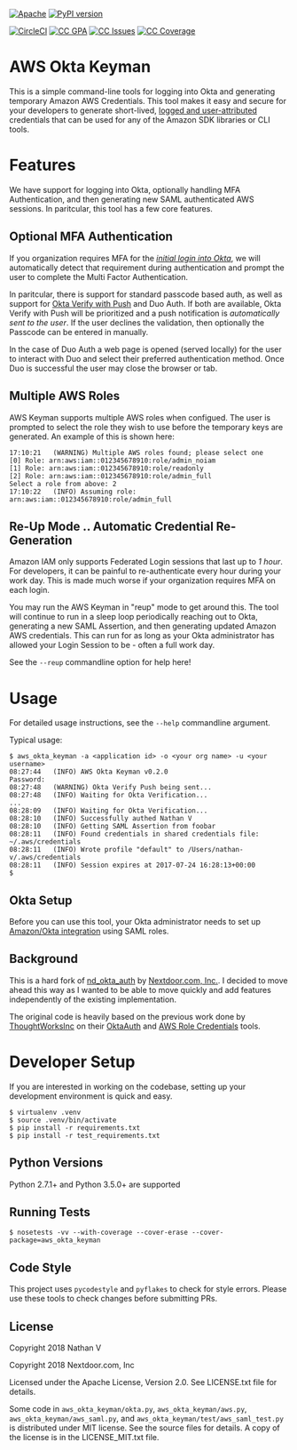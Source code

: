 [![Apache](https://img.shields.io/badge/license-Apache-blue.svg)](https://github.com/nathan-v/aws_okta_keyman/blob/master/LICENSE.txt) [![PyPI version](https://badge.fury.io/py/aws-okta-keyman.svg)](https://badge.fury.io/py/aws-okta-keyman)

[![CircleCI](https://circleci.com/gh/nathan-v/aws_okta_keyman.svg?style=svg&circle-token=93e91f099440edc9f62378bb3f056af8b0841231)](https://circleci.com/gh/nathan-v/aws_okta_keyman) [![CC GPA](https://codeclimate.com/github/nathan-v/aws_okta_keyman/badges/gpa.svg)](https://codeclimate.com/github/nathan-v/aws_okta_keyman) [![CC Issues](https://codeclimate.com/github/nathan-v/aws_okta_keyman/badges/issue_count.svg)](https://codeclimate.com/github/nathan-v/aws_okta_keyman) [![CC Coverage](https://codeclimate.com/github/nathan-v/aws_okta_keyman/badges/coverage.svg)](https://codeclimate.com/github/nathan-v/aws_okta_keyman) 

# AWS Okta Keyman

This is a simple command-line tools for logging into Okta and generating
temporary Amazon AWS Credentials. This tool makes it easy and secure for your
developers to generate short-lived, [logged and user-attributed][tracking]
credentials that can be used for any of the Amazon SDK libraries or CLI tools.

# Features

We have support for logging into Okta, optionally handling MFA Authentication,
and then generating new SAML authenticated AWS sessions. In paritcular, this
tool has a few core features.

## Optional MFA Authentication

If you organization requires MFA for the _[initial login into Okta][okta_mfa]_, 
we will automatically detect that requirement during authentication and prompt
the user to complete the Multi Factor Authentication.

In paritcular, there is support for standard passcode based auth, as well as
support for [Okta Verify with Push][okta_verify] and Duo Auth. If both are available,
Okta Verify with Push will be prioritized and a push notification is
_automatically sent to the user_. If the user declines the validation, then
optionally the Passcode can be entered in manually.

In the case of Duo Auth a web page is opened (served locally) for the user to
interact with Duo and select their preferred authentication method. Once Duo is
successful the user may close the browser or tab.

## Multiple AWS Roles

AWS Keyman supports multiple AWS roles when configued. The user is prompted to
select the role they wish to use before the temporary keys are generated. An example
of this is shown here:

    17:10:21   (WARNING) Multiple AWS roles found; please select one
    [0] Role: arn:aws:iam::012345678910:role/admin_noiam
    [1] Role: arn:aws:iam::012345678910:role/readonly
    [2] Role: arn:aws:iam::012345678910:role/admin_full
    Select a role from above: 2
    17:10:22   (INFO) Assuming role: arn:aws:iam::012345678910:role/admin_full


## Re-Up Mode .. Automatic Credential Re-Generation

Amazon IAM only supports Federated Login sessions that last up to *1 hour*. For
developers, it can be painful to re-authenticate every hour during your work
day. This is made much worse if your organization requires MFA on each login.

You may run the AWS Keyman in "reup" mode to get around this. The tool
will continue to run in a sleep loop periodically reaching out to Okta,
generating a new SAML Assertion, and then generating updated Amazon AWS
credentials. This can run for as long as your Okta administrator has allowed
your Login Session to be - often a full work day.

See the `--reup` commandline option for help here!

# Usage

For detailed usage instructions, see the `--help` commandline argument.

Typical usage:

    $ aws_okta_keyman -a <application id> -o <your org name> -u <your username>
    08:27:44   (INFO) AWS Okta Keyman v0.2.0
    Password: 
    08:27:48   (WARNING) Okta Verify Push being sent...
    08:27:48   (INFO) Waiting for Okta Verification...
    ...
    08:28:09   (INFO) Waiting for Okta Verification...
    08:28:10   (INFO) Successfully authed Nathan V
    08:28:10   (INFO) Getting SAML Assertion from foobar
    08:28:11   (INFO) Found credentials in shared credentials file: ~/.aws/credentials
    08:28:11   (INFO) Wrote profile "default" to /Users/nathan-v/.aws/credentials
    08:28:11   (INFO) Session expires at 2017-07-24 16:28:13+00:00
    $

## Okta Setup
Before you can use this tool, your Okta administrator needs to set up
[Amazon/Okta integration][okta_aws_guide] using SAML roles.

## Background
This is a hard fork of [nd_okta_auth][nd_okta_auth] by [Nextdoor.com, Inc.][nextdoorinc].
I decided to move ahead this way as I wanted to be able to move quickly and add
features independently of the existing implementation.

The original code is heavily based on the previous work done by
[ThoughtWorksInc][thoughtworksinc] on their [OktaAuth][oktaauth] and [AWS Role
Credentials][aws_role_credentials] tools.

# Developer Setup

If you are interested in working on the codebase, setting up your development
environment is quick and easy.

    $ virtualenv .venv
    $ source .venv/bin/activate
    $ pip install -r requirements.txt
    $ pip install -r test_requirements.txt
    
## Python Versions

Python 2.7.1+ and Python 3.5.0+ are supported

## Running Tests

    $ nosetests -vv --with-coverage --cover-erase --cover-package=aws_okta_keyman

## Code Style

This project uses `pycodestyle` and `pyflakes` to check for style errors. Please
use these tools to check changes before submitting PRs.

## License

Copyright 2018 Nathan V

Copyright 2018 Nextdoor.com, Inc

Licensed under the Apache License, Version 2.0. See LICENSE.txt file for details.

Some code in `aws_okta_keyman/okta.py`, `aws_okta_keyman/aws.py`,
`aws_okta_keyman/aws_saml.py`, and `aws_okta_keyman/test/aws_saml_test.py` is 
distributed under MIT license. See the source files for details. A copy of the
license is in the LICENSE_MIT.txt file.

[nd_okta_auth]: https://github.com/Nextdoor/nd_okta_auth
[nextdoorinc]: https://github.com/Nextdoor
[oktaauth]: https://github.com/ThoughtWorksInc/oktaauth
[aws_role_credentials]: https://github.com/ThoughtWorksInc/aws_role_credentials
[thoughtworksinc]: https://github.com/ThoughtWorksInc
[tracking]: https://aws.amazon.com/blogs/security/how-to-easily-identify-your-federated-users-by-using-aws-cloudtrail/
[okta_aws_guide]: https://support.okta.com/help/servlet/fileField?retURL=%2Fhelp%2Farticles%2FKnowledge_Article%2FAmazon-Web-Services-and-Okta-Integration-Guide&entityId=ka0F0000000MeyyIAC&field=File_Attachment__Body__s
[okta_mfa]: https://www.okta.com/products/adaptive-multi-factor-authentication/
[okta_verify]: https://www.okta.com/blog/tag/okta-verify-with-push/
[aws_saml]: http://docs.aws.amazon.com/STS/latest/APIReference/API_AssumeRoleWithSAML.html
